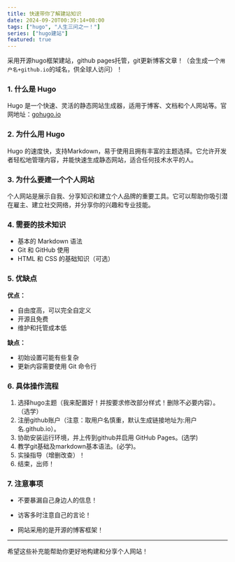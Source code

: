```yaml
---
title: 快速带你了解建站知识
date: 2024-09-20T00:39:14+08:00
tags: ["hugo", "人生三问之一！"]
series: ["hugo建站"]
featured: true
---
```


采用开源hugo框架建站，github pages托管，git更新博客文章！（会生成一个`用户名+github.io`的域名，供全球人访问）！

<!--more-->

### 1. 什么是 Hugo

Hugo 是一个快速、灵活的静态网站生成器，适用于博客、文档和个人网站等。官网地址：[gohugo.io](https://gohugo.io)

### 2. 为什么用 Hugo

Hugo 的速度快，支持Markdown，易于使用且拥有丰富的主题选择。它允许开发者轻松地管理内容，并能快速生成静态网站，适合任何技术水平的人。

### 3. 为什么要建一个个人网站

个人网站是展示自我、分享知识和建立个人品牌的重要工具。它可以帮助你吸引潜在雇主、建立社交网络，并分享你的兴趣和专业技能。

### 4. 需要的技术知识

- 基本的 Markdown 语法
- Git 和 GitHub 使用
- HTML 和 CSS 的基础知识（可选）

### 5. 优缺点

**优点：**

- 自由度高，可以完全自定义
- 开源且免费
- 维护和托管成本低

**缺点：**

- 初始设置可能有些复杂
- 更新内容需要使用 Git 命令行



### 6. 具体操作流程

1. 选择hugo主题（我来配置好！并按要求修改部分样式！删除不必要内容）。（选学）
2. 注册github账户（注意：取用户名慎重，默认生成链接地址为:用户名.github.io）。
3. 协助安装运行环境，并上传到github并启用 GitHub Pages。(选学)
4. 教学git基础及markdown基本语法。(必学)。
5. 实操指导（增删改查）！
6. 结束，出师！

### 7. 注意事项

- 不要暴漏自己身边人的信息！

- 访客多时注意自己的言论！

- 网站采用的是开源的博客框架！

  <!-- 8. 样板地址，如果你现在很拮据，可以使用这个样板：[Hugo 博客样板](https://github.com/example/hugo-theme-example)。部署步骤和方法参见 GitHub 页面。-->

------

希望这些补充能帮助你更好地构建和分享个人网站！
